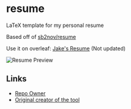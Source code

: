 # resume
LaTeX template for my personal resume

Based off of [sb2nov/resume](https://github.com/sb2nov/resume/)

Use it on overleaf: [Jake's Resume](https://www.overleaf.com/latex/templates/jakes-resume/syzfjbzwjncs) (Not updated)

![Resume Preview](resume.png)


## Links

- [Repo Owner](https://github.com/jakegut/resume/blob/master/resume.png)
- [Original creator of the tool](https://github.com/sb2nov/resume/blob/master/README.md)
